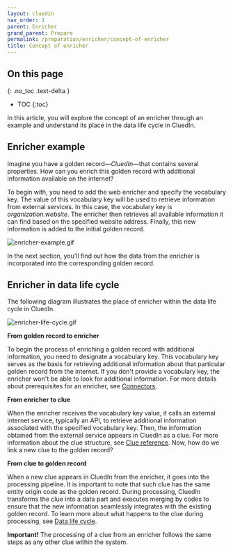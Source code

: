 ```yaml
---
layout: cluedin
nav_order: 1
parent: Enricher
grand_parent: Prepare
permalink: /preparation/enricher/concept-of-enricher
title: Concept of enricher
---
```

## On this page
{: .no_toc .text-delta }
- TOC
{:toc}

In this article, you will explore the concept of an enricher through an example and understand its place in the data life cycle in CluedIn.

## Enricher example

Imagine you have a golden record—_CluedIn_—that contains several properties. How can you enrich this golden record with additional information available on the internet?

To begin with, you need to add the web enricher and specify the vocabulary key. The value of this vocabulary key will be used to retrieve information from external services. In this case, the vocabulary key is _organization.website_. The enricher then retrieves all available information it can find based on the specified website address. Finally, this new information is added to the initial golden record.

![enricher-example.gif](../../assets/images/preparation/enricher/enricher-example.gif)

In the next section, you'll find out how the data from the enricher is incorporated into the corresponding golden record.

## Enricher in data life cycle

The following diagram illustrates the place of enricher within the data life cycle in CluedIn.

![enricher-life-cycle.gif](../../assets/images/preparation/enricher/enricher-life-cycle.gif)

**From golden record to enricher**

To begin the process of enriching a golden record with additional information, you need to designate a vocabulary key. This vocabulary key serves as the basis for retrieving additional information about that particular golden record from the internet. If you don't provide a vocabulary key, the enricher won't be able to look for additional information. For more details about prerequisites for an enricher, see [Connectors](/key-terms-and-features/connectors).

**From enricher to clue**

When the enricher receives the vocabulary key value, it calls an external internet service, typically an API, to retrieve additional information associated with the specified vocabulary key. Then, the information obtained from the external service appears in CluedIn as a clue. For more information about the clue structure, see [Clue reference](/key-terms-and-features/clue-reference). Now, how do we link a new clue to the golden record?

**From clue to golden record**

When a new clue appears in CluedIn from the enricher, it goes into the processing pipeline. It is important to note that such clue has the same entity origin code as the golden record. During processing, CluedIn transforms the clue into a data part and executes merging by codes to ensure that the new information seamlessly integrates with the existing golden record. To learn more about what happens to the clue during processing, see [Data life cycle](/key-terms-and-features/data-life-cycle).

**Important!** The processing of a clue from an enricher follows the same steps as any other clue within the system.